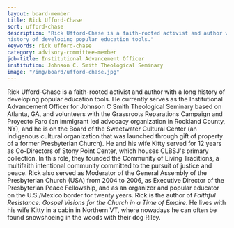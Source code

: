 ```yaml
---
layout: board-member
title: Rick Ufford-Chase
sort: ufford-chase
description: "Rick Ufford-Chase is a faith-rooted activist and author with a long
history of developing popular education tools."
keywords: rick ufford-chase
category: advisory-committee-member
job-title: Institutional Advancement Officer
institution: Johnson C. Smith Theological Seminary
image: "/img/board/ufford-chase.jpg"
---
```

Rick Ufford-Chase is a faith-rooted activist and author with a long
history of developing popular education tools. He currently serves as
the Institutional Advancement Officer for Johnson C Smith Theological
Seminary based on Atlanta, GA, and volunteers with the Grassroots
Reparations Campaign and Proyecto Faro (an immigrant led advocacy
organization in Rockland County, NY), and he is on the Board of the
Sweetwater Cultural Center (an indigenous cultural organization that was
launched through gift of property of a former Presbyterian Church). He
and his wife Kitty served for 12 years as Co-Directors of Stony Point
Center, which houses CLBSJ's primary collection. In this role, they
founded the Community of Living Traditions, a multifaith intentional
community committed to the pursuit of justice and peace. Rick also
served as Moderator of the General Assembly of the Presbyterian Church
(USA) from 2004 to 2006, as Executive Director of the Presbyterian Peace
Fellowship, and as an organizer and popular educator on the U.S./Mexico
border for twenty years. Rick is the author of _Faithful Resistance:
Gospel Visions for the Church in a Time of Empire_. He lives with his
wife Kitty in a cabin in Northern VT, where nowadays he can often be
found snowshoeing in the woods with their dog Riley.
